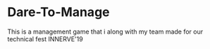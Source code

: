 # Dare-To-Manage
This is a management game that i along with my team made for our technical fest INNERVE'19
